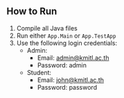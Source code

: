 ## How to Run
1. Compile all Java files
2. Run either `App.Main` or `App.TestApp`
3. Use the following login credentials:
   - Admin: 
     - Email: admin@kmitl.ac.th
     - Password: admin
   - Student: 
     - Email: john@kmitl.ac.th
     - Password: password